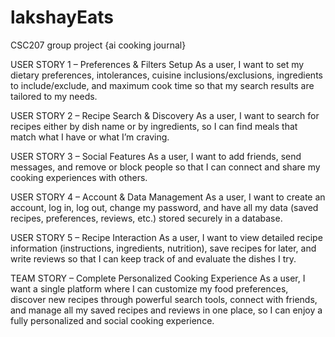 # lakshayEats
CSC207 group project {ai cooking journal}

USER STORY 1 – Preferences & Filters Setup
As a user, I want to set my dietary preferences, intolerances, cuisine inclusions/exclusions, ingredients to include/exclude, and maximum cook time so that my search results are tailored to my needs.

USER STORY 2 – Recipe Search & Discovery
As a user, I want to search for recipes either by dish name or by ingredients, so I can find meals that match what I have or what I’m craving.

USER STORY 3 – Social Features
As a user, I want to add friends, send messages, and remove or block people so that I can connect and share my cooking experiences with others.

USER STORY 4 – Account & Data Management
As a user, I want to create an account, log in, log out, change my password, and have all my data (saved recipes, preferences, reviews, etc.) stored securely in a database.

USER STORY 5 – Recipe Interaction
As a user, I want to view detailed recipe information (instructions, ingredients, nutrition), save recipes for later, and write reviews so that I can keep track of and evaluate the dishes I try.

TEAM STORY – Complete Personalized Cooking Experience
As a user, I want a single platform where I can customize my food preferences, discover new recipes through powerful search tools, connect with friends, and manage all my saved recipes and reviews in one place, so I can enjoy a fully personalized and social cooking experience.
